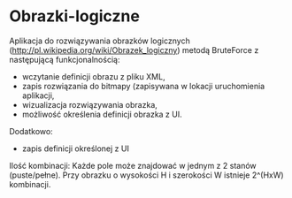 # Obrazki-logiczne
Aplikacja do rozwiązywania obrazków logicznych (http://pl.wikipedia.org/wiki/Obrazek_logiczny) metodą BruteForce z następującą funkcjonalnością:

- wczytanie definicji obrazu z pliku XML,
- zapis rozwiązania do bitmapy (zapisywana w lokacji uruchomienia aplikacji,
- wizualizacja rozwiązywania obrazka,
- możliwość określenia definicji obrazka z UI.

Dodatkowo:
+ zapis definicji określonej z UI

Ilość kombinacji:
Każde pole może znajdować w jednym z 2 stanów (puste/pełne).
Przy obrazku o wysokości H i szerokości W istnieje 2^(HxW) kombinacji.
